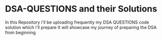 # DSA-QUESTIONS and their Solutions
In this Repository i'll be uploading frequently my DSA QUESTIONS code solution which i'll prepare
It will showcase my journey of preparing the DSA from beginning
